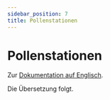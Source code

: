 ```yaml
---
sidebar_position: 7
title: Pollenstationen
---
```


# Pollenstationen

Zur [Dokumentation auf Englisch](https://opendatadocs.meteoswiss.ch/a-data-groundbased/a7-pollen-stations).

Die Übersetzung folgt.
